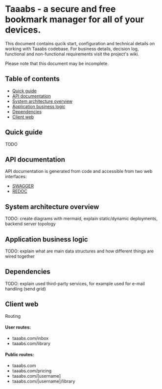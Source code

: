 # Taaabs - a secure and free bookmark manager for all of your devices.

This document contains qucik start, configuration and technical details on working with Taaabs codebase. For business details, decision log, functional and non-functional requirements visit the project's wiki.

Please note that this document may be incomplete.

## Table of contents

- [Quick guide](#quick-guide)
- [API documentation](#api-documentation)
- [System architecture overview](#system-architecture-overview)
- [Application business logic](#application-business-logic)
- [Dependencies](#dependencies)
- [Client web](#client-web)

## Quick guide

TODO

## API documentation

API documentation is generated from code and accessible from two web interfaces:

- [SWAGGER](http://localhost:4000/swagger)
- [REDOC](http://localhost:4000/redoc)

## System architecture overview

TODO: create diagrams with mermaid, explain static/dynamic deployments, backend server topology

## Application business logic

TODO: explain what are main data structures and how different things are wired together

## Dependencies

TODO: explain used third-party services, for example used for e-mail handling (send grid)

## Client web

Routing

#### User routes:

- taaabs.com/inbox
- taaabs.com/library

#### Public routes:

- taaabs.com
- taaabs.com/pricing
- taaabs.com/[username]
- taaabs.com/[username]/library
